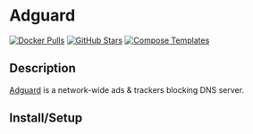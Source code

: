 # Adguard

[![Docker Pulls](https://img.shields.io/docker/pulls/adguard/adguardhome?style=flat-square&color=607D8B&label=docker%20pulls&logo=docker)](https://hub.docker.com/r/adguard/adguardhome)
[![GitHub Stars](https://img.shields.io/github/stars/AdguardTeam/AdGuardHome?style=flat-square&color=607D8B&label=github%20stars&logo=github)](https://github.com/AdguardTeam/AdGuardHome)
[![Compose Templates](https://img.shields.io/static/v1?style=flat-square&color=607D8B&label=compose&message=templates)](https://github.com/GhostWriters/DockSTARTer/tree/master/compose/.apps/adguard)

## Description

[Adguard](https://www.github.com/AdguardTeam/AdGuardHome) is a network-wide ads & trackers blocking DNS server.

## Install/Setup
